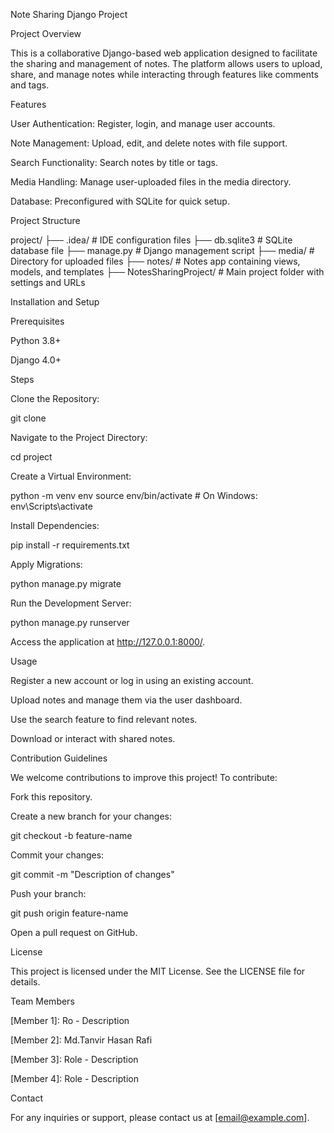 Note Sharing Django Project

Project Overview

This is a collaborative Django-based web application designed to facilitate the sharing and management of notes. The platform allows users to upload, share, and manage notes while interacting through features like comments and tags.

Features

User Authentication: Register, login, and manage user accounts.

Note Management: Upload, edit, and delete notes with file support.

Search Functionality: Search notes by title or tags.

Media Handling: Manage user-uploaded files in the media directory.

Database: Preconfigured with SQLite for quick setup.

Project Structure

project/
├── .idea/                  # IDE configuration files
├── db.sqlite3              # SQLite database file
├── manage.py               # Django management script
├── media/                  # Directory for uploaded files
├── notes/                  # Notes app containing views, models, and templates
├── NotesSharingProject/    # Main project folder with settings and URLs

Installation and Setup

Prerequisites

Python 3.8+

Django 4.0+

Steps

Clone the Repository:

git clone <repository-url>

Navigate to the Project Directory:

cd project

Create a Virtual Environment:

python -m venv env
source env/bin/activate   # On Windows: env\Scripts\activate

Install Dependencies:

pip install -r requirements.txt

Apply Migrations:

python manage.py migrate

Run the Development Server:

python manage.py runserver

Access the application at http://127.0.0.1:8000/.

Usage

Register a new account or log in using an existing account.

Upload notes and manage them via the user dashboard.

Use the search feature to find relevant notes.

Download or interact with shared notes.

Contribution Guidelines

We welcome contributions to improve this project! To contribute:

Fork this repository.

Create a new branch for your changes:

git checkout -b feature-name

Commit your changes:

git commit -m "Description of changes"

Push your branch:

git push origin feature-name

Open a pull request on GitHub.

License

This project is licensed under the MIT License. See the LICENSE file for details.

Team Members

[Member 1]: Ro - Description

[Member 2]: Md.Tanvir Hasan Rafi 

[Member 3]: Role - Description

[Member 4]: Role - Description

Contact

For any inquiries or support, please contact us at [email@example.com].


